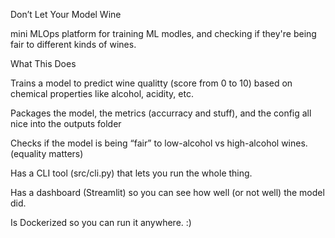 Don’t Let Your Model Wine

mini MLOps platform for training ML modles, and checking if they're being fair to different kinds of wines.

What This Does

Trains a model to predict wine qualitty (score from 0 to 10) based on chemical properties like alcohol, acidity, etc.

Packages the model, the metrics (accurracy and stuff), and the config all nice into the outputs folder

Checks if the model is being “fair” to low-alcohol vs high-alcohol wines. (equality matters)

Has a CLI tool (src/cli.py) that lets you run the whole thing.

Has a dashboard (Streamlit) so you can see how well (or not well) the model did.

Is Dockerized so you can run it anywhere. :)
